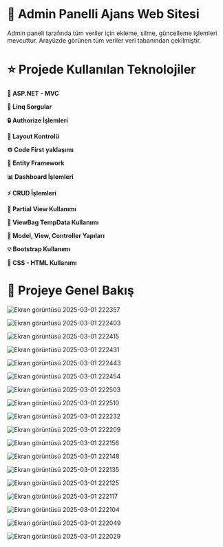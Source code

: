 # **🚀 Admin Panelli Ajans Web Sitesi**

Admin paneli tarafında tüm veriler için ekleme, silme, güncelleme işlemleri mevcuttur.
Arayüzde görünen tüm veriler veri tabanından çekilmiştir.

# **⭐️ Projede Kullanılan Teknolojiler**
**🚀 ASP.NET - MVC**

**🔗 Linq Sorgular**

**🔒 Authorize İşlemleri**

**📝 Layout Kontrolü**

**⚙️ Code First yaklaşımı**

**🎡 Entity Framework**

**📊 Dashboard İşlemleri**

**⚡ CRUD İşlemleri**

**📜 Partial View Kullanımı**

**📱 ViewBag TempData Kullanımı**

**🌟 Model, View, Controller Yapıları**

**💡 Bootstrap Kullanımı**

**🔌 CSS - HTML Kullanımı**

# **💫 Projeye Genel Bakış**
![Ekran görüntüsü 2025-03-01 222357](https://github.com/user-attachments/assets/a338d02a-c454-4efe-9cbc-a62853dfa2c7)

![Ekran görüntüsü 2025-03-01 222403](https://github.com/user-attachments/assets/44c73428-784a-449f-9752-2b44ca96fde5)

![Ekran görüntüsü 2025-03-01 222415](https://github.com/user-attachments/assets/7cee2c1e-b2d6-46a7-8851-24b0308066df)

![Ekran görüntüsü 2025-03-01 222431](https://github.com/user-attachments/assets/c26dc257-d453-4472-87fa-a74ffecaec91)

![Ekran görüntüsü 2025-03-01 222443](https://github.com/user-attachments/assets/79edbcee-6e53-423c-9ac7-7f110769d05e)

![Ekran görüntüsü 2025-03-01 222454](https://github.com/user-attachments/assets/2ee569be-5e91-47f3-b564-7e6d68dae53c)

![Ekran görüntüsü 2025-03-01 222503](https://github.com/user-attachments/assets/9c719918-3104-4006-8866-497169bf4c31)

![Ekran görüntüsü 2025-03-01 222510](https://github.com/user-attachments/assets/9ef0bf62-64df-4f9e-b8c3-3b5ecdbfc94b)

![Ekran görüntüsü 2025-03-01 222232](https://github.com/user-attachments/assets/a2af1eb8-cff2-47cc-a85a-c430b2ae48df)

![Ekran görüntüsü 2025-03-01 222209](https://github.com/user-attachments/assets/7abfc09f-87df-4526-b01e-8564275b0db9)

![Ekran görüntüsü 2025-03-01 222156](https://github.com/user-attachments/assets/8379c4c8-0820-48af-b0f9-b11ebfd6fc58)

![Ekran görüntüsü 2025-03-01 222148](https://github.com/user-attachments/assets/aafa55cf-582f-469e-8a08-331818d052b1)

![Ekran görüntüsü 2025-03-01 222135](https://github.com/user-attachments/assets/e80b56dd-b659-4ab6-8d8a-24fd528360be)

![Ekran görüntüsü 2025-03-01 222125](https://github.com/user-attachments/assets/de72bdcb-4777-4063-b360-1d33c290f8ca)

![Ekran görüntüsü 2025-03-01 222117](https://github.com/user-attachments/assets/d9c1bb0f-7c1d-4b16-8947-6d929f787994)

![Ekran görüntüsü 2025-03-01 222104](https://github.com/user-attachments/assets/38618fb9-78fa-4864-b205-0afe5eb79300)

![Ekran görüntüsü 2025-03-01 222049](https://github.com/user-attachments/assets/abb62ef2-47af-4d63-adea-227a00887e3c)

![Ekran görüntüsü 2025-03-01 222029](https://github.com/user-attachments/assets/47e17365-522b-4f7e-abed-b81a05eccb8b)
